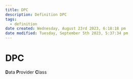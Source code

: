 ```yaml
---
title: DPC
description: Definition DPC
tags:
  - definition
date created: Wednesday, August 23rd 2023, 6:18:18 pm
date modified: Tuesday, September 5th 2023, 5:37:34 pm
---
```

# DPC

**D**ata **P**rovider **C**lass